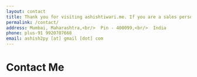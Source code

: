 ```yaml
---
layout: contact
title: Thank you for visiting ashishtiwari.me. If you are a sales person or advertiser then please don't contact me becasue I'm not going to put any kind of advertisement on this website and not interested in any kind of offer. If you have any open source project or want to collaborate with then I'm always available via email to help. For quick reply you can drop message on my phone number.
permalink: /contact/
address: Mumbai, Maharashtra,<br/>  Pin - 400099,<br/>  India
phone: plus-91 9920707668
email: ashish2py [at] gmail [dot] com
---
```

# Contact Me